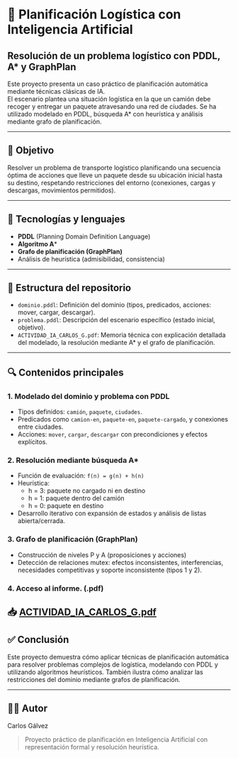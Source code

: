 # 🤖 Planificación Logística con Inteligencia Artificial  
## Resolución de un problema logístico con PDDL, A* y GraphPlan

Este proyecto presenta un caso práctico de planificación automática mediante técnicas clásicas de IA.  
El escenario plantea una situación logística en la que un camión debe recoger y entregar un paquete atravesando una red de ciudades. Se ha utilizado modelado en PDDL, búsqueda A* con heurística y análisis mediante grafo de planificación.

---

## 📌 Objetivo

Resolver un problema de transporte logístico planificando una secuencia óptima de acciones que lleve un paquete desde su ubicación inicial hasta su destino, respetando restricciones del entorno (conexiones, cargas y descargas, movimientos permitidos).

---

## 🧰 Tecnologías y lenguajes

- **PDDL** (Planning Domain Definition Language)  
- **Algoritmo A***  
- **Grafo de planificación (GraphPlan)**  
- Análisis de heurística (admisibilidad, consistencia)  

---

## 📁 Estructura del repositorio

- `dominio.pddl`: Definición del dominio (tipos, predicados, acciones: mover, cargar, descargar).  
- `problema.pddl`: Descripción del escenario específico (estado inicial, objetivo).  
- `ACTIVIDAD_IA_CARLOS_G.pdf`: Memoria técnica con explicación detallada del modelado, la resolución mediante A* y el grafo de planificación.  

---

## 🔍 Contenidos principales

### 1. Modelado del dominio y problema con PDDL  
- Tipos definidos: `camión`, `paquete`, `ciudades`.  
- Predicados como `camion-en`, `paquete-en`, `paquete-cargado`, y conexiones entre ciudades.  
- Acciones: `mover`, `cargar`, `descargar` con precondiciones y efectos explícitos.

### 2. Resolución mediante búsqueda A*  
- Función de evaluación: `f(n) = g(n) + h(n)`  
- Heurística:
  - h = 3: paquete no cargado ni en destino
  - h = 1: paquete dentro del camión
  - h = 0: paquete en destino  
- Desarrollo iterativo con expansión de estados y análisis de listas abierta/cerrada.  

### 3. Grafo de planificación (GraphPlan)  
- Construcción de niveles P y A (proposiciones y acciones)  
- Detección de relaciones mutex: efectos inconsistentes, interferencias, necesidades competitivas y soporte inconsistente (tipos 1 y 2).

### 4. Acceso al informe. (.pdf)
📥 [ACTIVIDAD_IA_CARLOS_G.pdf](./ACTIVIDAD_IA_CARLOS_G.pdf)
---

## ✅ Conclusión

Este proyecto demuestra cómo aplicar técnicas de planificación automática para resolver problemas complejos de logística, modelando con PDDL y utilizando algoritmos heurísticos. También ilustra cómo analizar las restricciones del dominio mediante grafos de planificación.

---

## 🧑‍💻 Autor

Carlos Gálvez

> Proyecto práctico de planificación en Inteligencia Artificial con representación formal y resolución heurística.


